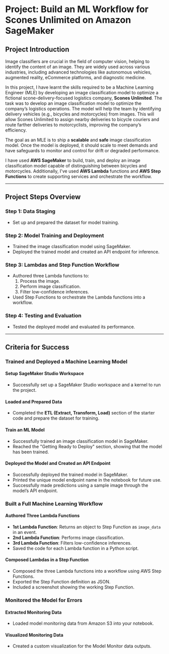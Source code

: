 # Project: Build an ML Workflow for Scones Unlimited on Amazon SageMaker

## Project Introduction

Image classifiers are crucial in the field of computer vision, helping to identify the content of an image. They are widely used across various industries, including advanced technologies like autonomous vehicles, augmented reality, eCommerce platforms, and diagnostic medicine.

In this project, I have learnt the skills required to be a Machine Learning Engineer (MLE) by developing an image classification model to optimize a fictional scone-delivery-focused logistics company, **Scones Unlimited**. The task was to develop an image classification model to optimize the company’s logistics operations. The model will help the team by identifying delivery vehicles (e.g., bicycles and motorcycles) from images. This will allow Scones Unlimited to assign nearby deliveries to bicycle couriers and route farther deliveries to motorcyclists, improving the company’s efficiency.

The goal as an MLE is to ship a **scalable** and **safe** image classification model. Once the model is deployed, it should scale to meet demands and have safeguards to monitor and control for drift or degraded performance.

I have used **AWS SageMaker** to build, train, and deploy an image classification model capable of distinguishing between bicycles and motorcycles. Additionally, I've used **AWS Lambda** functions and **AWS Step Functions** to create supporting services and orchestrate the workflow.

---

## Project Steps Overview

### Step 1: Data Staging
- Set up and prepared the dataset for model training.

### Step 2: Model Training and Deployment
- Trained the image classification model using SageMaker.
- Deployed the trained model and created an API endpoint for inference.

### Step 3: Lambdas and Step Function Workflow
- Authored three Lambda functions to:
  1. Process the image.
  2. Perform image classification.
  3. Filter low-confidence inferences.
- Used Step Functions to orchestrate the Lambda functions into a workflow.

### Step 4: Testing and Evaluation
- Tested the deployed model and evaluated its performance.

---

## Criteria for Success

### Trained and Deployed a Machine Learning Model

#### Setup SageMaker Studio Workspace
- Successfully set up a SageMaker Studio workspace and a kernel to run the project.

#### Loaded and Prepared Data
- Completed the **ETL (Extract, Transform, Load)** section of the starter code and prepare the dataset for training.

#### Train an ML Model
- Successfully trained an image classification model in SageMaker.
- Reached the "Getting Ready to Deploy" section, showing that the model has been trained.

#### Deployed the Model and Created an API Endpoint
- Successfully deployed the trained model in SageMaker.
- Printed the unique model endpoint name in the notebook for future use.
- Successfully made predictions using a sample image through the model’s API endpoint.

### Built a Full Machine Learning Workflow

#### Authored Three Lambda Functions
- **1st Lambda Function**: Returns an object to Step Function as `image_data` in an event.
- **2nd Lambda Function**: Performs image classification.
- **3rd Lambda Function**: Filters low-confidence inferences.
- Saved the code for each Lambda function in a Python script.

#### Composed Lambdas in a Step Function
- Composed the three Lambda functions into a workflow using AWS Step Functions.
- Exported the Step Function definition as JSON.
- Included a screenshot showing the working Step Function.

### Monitored the Model for Errors

#### Extracted Monitoring Data
- Loaded model monitoring data from Amazon S3 into your notebook.

#### Visualized Monitoring Data
- Created a custom visualization for the Model Monitor data outputs.


